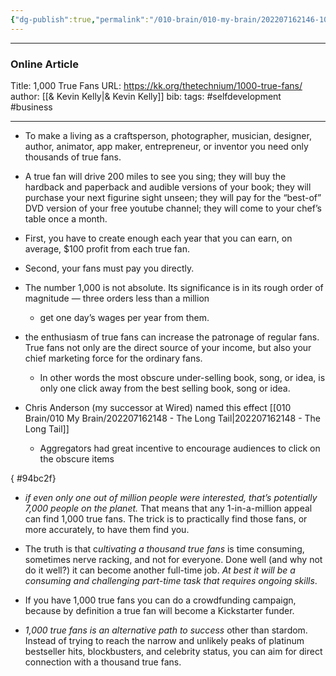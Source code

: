 ```yaml
---
{"dg-publish":true,"permalink":"/010-brain/010-my-brain/202207162146-1000-true-fans/","created":"2022-07-16T21:46:19.000-04:00","updated":"2025-03-09T22:37:07.024-04:00"}
---
```


---

### Online Article
Title: 1,000 True Fans
URL: https://kk.org/thetechnium/1000-true-fans/
author: [[& Kevin Kelly\|& Kevin Kelly]]
bib:
tags: #selfdevelopment #business 

---

- To make a living as a craftsperson, photographer, musician, designer, author, animator, app maker, entrepreneur, or inventor you need only thousands of true fans.

- A true fan will drive 200 miles to see you sing; they will buy the hardback and paperback and audible versions of your book; they will purchase your next figurine sight unseen; they will pay for the “best-of” DVD version of your free youtube channel; they will come to your chef’s table once a month.

- First, you have to create enough each year that you can earn, on average, $100 profit from each true fan.
- Second, your fans must pay you directly.

- The number 1,000 is not absolute. Its significance is in its rough order of magnitude — three orders less than a million
	- get one day’s wages per year from them.

- the enthusiasm of true fans can increase the patronage of regular fans. True fans not only are the direct source of your income, but also your chief marketing force for the ordinary fans.
	- In other words the most obscure under-selling book, song, or idea, is only one click away from the best selling book, song or idea.

- Chris Anderson (my successor at Wired) named this effect [[010 Brain/010 My Brain/202207162148 - The Long Tail\|202207162148 - The Long Tail]] 
	- Aggregators had great incentive to encourage audiences to click on the obscure items

{ #94bc2f}

- *if even only one out of million people were interested, that’s potentially 7,000 people on the planet.* That means that any 1-in-a-million appeal can find 1,000 true fans. The trick is to practically find those fans, or more accurately, to have them find you.

- The truth is that c*ultivating a thousand true fans* is time consuming, sometimes nerve racking, and not for everyone. Done well (and why not do it well?) it can become another full-time job. *At best it will be a consuming and challenging part-time task that requires ongoing skills*.

- If you have 1,000 true fans you can do a crowdfunding campaign, because by definition a true fan will become a Kickstarter funder.

- *1,000 true fans is an alternative path to success* other than stardom. Instead of trying to reach the narrow and unlikely peaks of platinum bestseller hits, blockbusters, and celebrity status, you can aim for direct connection with a thousand true fans.